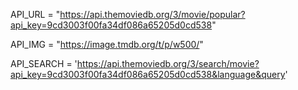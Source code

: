 API_URL = "https://api.themoviedb.org/3/movie/popular?api_key=9cd3003f00fa34df086a65205d0cd538"

API_IMG = "https://image.tmdb.org/t/p/w500/"

API_SEARCH = 'https://api.themoviedb.org/3/search/movie?api_key=9cd3003f00fa34df086a65205d0cd538&language&query'